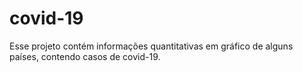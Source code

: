 # covid-19
Esse projeto contém informações quantitativas em gráfico de alguns países, contendo casos de covid-19.

